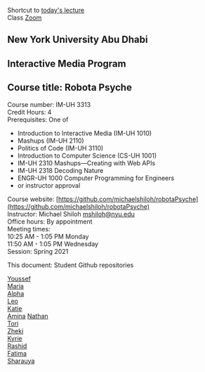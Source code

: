 Shortcut to [today's lecture](lectureNotes.md/#todays-lecture)    
Class [Zoom](https://nyu.zoom.us/j/97015960666)  

## New York University Abu Dhabi  
## Interactive Media Program
## Course title: Robota Psyche  
Course number: IM-UH 3313  
Credit Hours: 4       
Prerequisites: One of  
- Introduction to Interactive Media (IM-UH 1010)
- Mashups (IM-UH 2110)
- Politics of Code (IM-UH 3110)
- Introduction to Computer Science (CS-UH 1001)
- IM-UH 2310 Mashups—Creating with Web APIs
- IM-UH 2318 Decoding Nature
- ENGR-UH 1000 Computer Programming for Engineers
- or instructor approval  

Course website:
[https://github.com/michaelshiloh/robotaPsyche](https://github.com/michaelshiloh/robotaPsyche)    
Instructor: Michael Shiloh mshiloh@nyu.edu    
Office hours: By appointment  
Meeting times:        
10:25 AM - 1:05 PM Monday      
11:50 AM - 1:05 PM Wednesday      
Session: Spring 2021     

This document: Student Github repositories

[Youssef](https://github.com/youssef-ahamid/robotaPsyche)    
[Maria](https://github.com/mariaalkhaja/RobotaPsyche)  
[Alpha](https://github.com/Alphaam/RobotaPsyche)    
[Leo](https://github.com/leodunadan/RobotaPsyche)    
[Katie](https://github.com/katieferreol/RobotaPsyche)    
[Amina](https://github.com/ak7588/robota_psyche)
[Nathan](https://github.com/Nathan213/RobotaPsyche)  
[Tori](https://github.com/VMonde14/RobotaPsyche)    
[Zheki](https://github.com/Zheki/RobotaPsyche)  
[Kyrie](https://github.com/Kyrie21323/RobotaPsyche)    
[Rashid](https://github.com/raq217/RobotaPsyche)  
[Fatima](https://github.com/FatimaAlmaazmi/RobotaPsyche)  
[Sharauya](https://github.com/shaurya-io/RobotaPsyche)  
